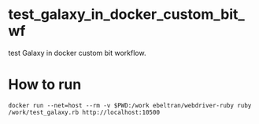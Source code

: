 # test_galaxy_in_docker_custom_bit_wf

test Galaxy in docker custom bit workflow.

# How to run

```
docker run --net=host --rm -v $PWD:/work ebeltran/webdriver-ruby ruby /work/test_galaxy.rb http://localhost:10500
```
